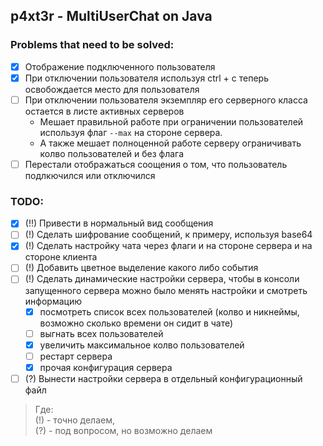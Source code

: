 ## p4xt3r - MultiUserChat on Java

### Problems that need to be solved:
- [x] Отображение подключенного пользователя
- [x] При отключении пользователя используя ctrl + c теперь освобождается место для пользователя
- [ ] При отключении пользователя экземпляр его серверного класса остается в листе активных серверов
  - Мешает правильной работе при ограничении пользователей используя флаг `--max` на стороне сервера.
  - А также мешает полноценной работе серверу ограничивать колво пользователей и без флага
- [ ] Перестали отображаться соощения о том, что пользователь подлкючился или отключился

### TODO:
- [x] (!!) Привести в нормальный вид сообщения 
- [ ] (!) Сделать шифрование сообщений, к примеру, используя base64
- [x] (!) Сделать настройку чата через флаги и на стороне сервера и на стороне клиента
- [ ] (!) Добавить цветное выделение какого либо события
- [ ] (!) Сделать динамические настройки сервера, чтобы в консоли запущенного сервера можно было менять настройки и смотреть информацию
  - [x] посмотреть список всех пользователей (колво и никнеймы, возможно сколько времени он сидит в чате)
  - [ ] выгнать всех пользователей
  - [x] увеличить максимальное колво пользователей
  - [ ] рестарт сервера
  - [x] прочая конфигурация сервера
- [ ] (?) Вынести настройки сервера в отдельный конфигурационный файл

> Где: <br> (!) - точно делаем, <br> (?) - под вопросом, но возможно делаем
